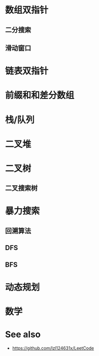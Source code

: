 # 数组双指针

## 二分搜索

## 滑动窗口

# 链表双指针

# 前缀和和差分数组


# 栈/队列

# 二叉堆


# 二叉树


## 二叉搜索树

# 暴力搜索
## 回溯算法

## DFS

## BFS


# 动态规划


# 数学


# See also
* <https://github.com/lzl124631x/LeetCode>